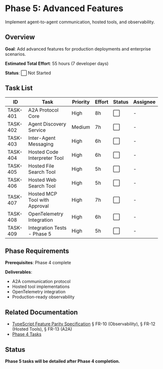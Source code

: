 # Phase 5: Advanced Features

Implement agent-to-agent communication, hosted tools, and observability.

## Overview

**Goal**: Add advanced features for production deployments and enterprise scenarios.

**Estimated Total Effort**: 55 hours (7 developer days)

**Status**: ⬜ Not Started

## Task List

| ID | Task | Priority | Effort | Status | Assignee |
|----|------|----------|--------|--------|----------|
| TASK-401 | A2A Protocol Core | High | 8h | ⬜ | - |
| TASK-402 | Agent Discovery Service | Medium | 7h | ⬜ | - |
| TASK-403 | Inter-Agent Messaging | High | 6h | ⬜ | - |
| TASK-404 | Hosted Code Interpreter Tool | High | 6h | ⬜ | - |
| TASK-405 | Hosted File Search Tool | High | 5h | ⬜ | - |
| TASK-406 | Hosted Web Search Tool | High | 5h | ⬜ | - |
| TASK-407 | Hosted MCP Tool with Approval | High | 7h | ⬜ | - |
| TASK-408 | OpenTelemetry Integration | High | 6h | ⬜ | - |
| TASK-409 | Integration Tests - Phase 5 | High | 5h | ⬜ | - |

## Phase Requirements

**Prerequisites**: Phase 4 complete

**Deliverables**:
- A2A communication protocol
- Hosted tool implementations
- OpenTelemetry integration
- Production-ready observability

## Related Documentation

- [TypeScript Feature Parity Specification](../../specs/002-typescript-feature-parity.md) § FR-10 (Observability), § FR-12 (Hosted Tools), § FR-13 (A2A)
- [Phase 4 Tasks](../ts-port-phase-4-workflows/index.md)

## Status

**Phase 5 tasks will be detailed after Phase 4 completion.**
